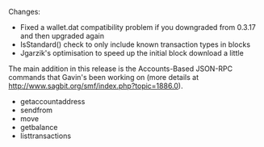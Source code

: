 Changes:
* Fixed a wallet.dat compatibility problem if you downgraded from 0.3.17 and then upgraded again
* IsStandard() check to only include known transaction types in blocks
* Jgarzik's optimisation to speed up the initial block download a little

The main addition in this release is the Accounts-Based JSON-RPC commands that Gavin's been working on (more details at http://www.sagbit.org/smf/index.php?topic=1886.0).  
* getaccountaddress
* sendfrom
* move
* getbalance
* listtransactions
